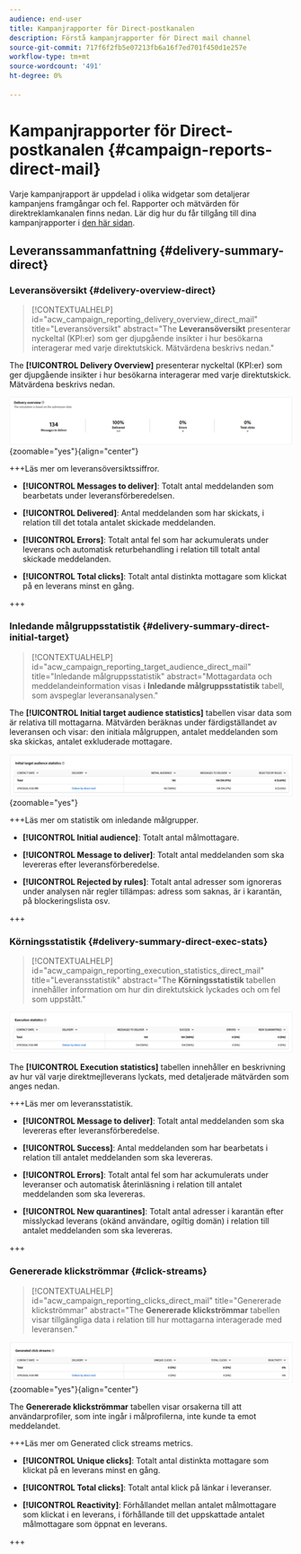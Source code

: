 ```yaml
---
audience: end-user
title: Kampanjrapporter för Direct-postkanalen
description: Förstå kampanjrapporter för Direct mail channel
source-git-commit: 717f6f2fb5e07213fb6a16f7ed701f450d1e257e
workflow-type: tm+mt
source-wordcount: '491'
ht-degree: 0%

---
```


# Kampanjrapporter för Direct-postkanalen {#campaign-reports-direct-mail}

Varje kampanjrapport är uppdelad i olika widgetar som detaljerar kampanjens framgångar och fel. Rapporter och mätvärden för direktreklamkanalen finns nedan. Lär dig hur du får tillgång till dina kampanjrapporter i [den här sidan](campaign-reports.md).

## Leveranssammanfattning {#delivery-summary-direct}

### Leveransöversikt {#delivery-overview-direct}

>[!CONTEXTUALHELP]
>id="acw_campaign_reporting_delivery_overview_direct_mail"
>title="Leveransöversikt"
>abstract="The **Leveransöversikt** presenterar nyckeltal (KPI:er) som ger djupgående insikter i hur besökarna interagerar med varje direktutskick. Mätvärdena beskrivs nedan."

The **[!UICONTROL Delivery Overview]** presenterar nyckeltal (KPI:er) som ger djupgående insikter i hur besökarna interagerar med varje direktutskick. Mätvärdena beskrivs nedan.

![](assets/direct-mail-campaign-overview.png){zoomable=&quot;yes&quot;}{align="center"}

+++Läs mer om leveransöversiktssiffror.

* **[!UICONTROL Messages to deliver]**: Totalt antal meddelanden som bearbetats under leveransförberedelsen.

* **[!UICONTROL Delivered]**: Antal meddelanden som har skickats, i relation till det totala antalet skickade meddelanden.

* **[!UICONTROL Errors]**: Totalt antal fel som har ackumulerats under leverans och automatisk returbehandling i relation till totalt antal skickade meddelanden.

* **[!UICONTROL Total clicks]**: Totalt antal distinkta mottagare som klickat på en leverans minst en gång.

+++

### Inledande målgruppsstatistik {#delivery-summary-direct-initial-target}

>[!CONTEXTUALHELP]
>id="acw_campaign_reporting_target_audience_direct_mail"
>title="Inledande målgruppsstatistik"
>abstract="Mottagardata och meddelandeinformation visas i **Inledande målgruppsstatistik** tabell, som avspeglar leveransanalysen."

The **[!UICONTROL Initial target audience statistics]** tabellen visar data som är relativa till mottagarna. Mätvärden beräknas under färdigställandet av leveransen och visar: den initiala målgruppen, antalet meddelanden som ska skickas, antalet exkluderade mottagare.

![](assets/direct-mail-campaign-target-audience.png){zoomable=&quot;yes&quot;}

+++Läs mer om statistik om inledande målgrupper.

* **[!UICONTROL Initial audience]**: Totalt antal målmottagare.

* **[!UICONTROL Message to deliver]**: Totalt antal meddelanden som ska levereras efter leveransförberedelse.

* **[!UICONTROL Rejected by rules]**: Totalt antal adresser som ignoreras under analysen när regler tillämpas: adress som saknas, är i karantän, på blockeringslista osv.

+++

### Körningsstatistik {#delivery-summary-direct-exec-stats}

>[!CONTEXTUALHELP]
>id="acw_campaign_reporting_execution_statistics_direct_mail"
>title="Leveransstatistik"
>abstract="The **Körningsstatistik** tabellen innehåller information om hur din direktutskick lyckades och om fel som uppstått."

![](assets/direct-mail-campaign-exec.png)

The **[!UICONTROL Execution statistics]** tabellen innehåller en beskrivning av hur väl varje direktmejlleverans lyckats, med detaljerade mätvärden som anges nedan.

+++Läs mer om leveransstatistik.

* **[!UICONTROL Message to deliver]**: Totalt antal meddelanden som ska levereras efter leveransförberedelse.

* **[!UICONTROL Success]**: Antal meddelanden som har bearbetats i relation till antalet meddelanden som ska levereras.

* **[!UICONTROL Errors]**: Totalt antal fel som har ackumulerats under leveranser och automatisk återinläsning i relation till antalet meddelanden som ska levereras.

* **[!UICONTROL New quarantines]**: Totalt antal adresser i karantän efter misslyckad leverans (okänd användare, ogiltig domän) i relation till antalet meddelanden som ska levereras.

+++

### Genererade klickströmmar {#click-streams}

>[!CONTEXTUALHELP]
>id="acw_campaign_reporting_clicks_direct_mail"
>title="Genererade klickströmmar"
>abstract="The **Genererade klickströmmar** tabellen visar tillgängliga data i relation till hur mottagarna interagerade med leveransen."

![](assets/direct-mail-campaign-clicks.png){zoomable=&quot;yes&quot;}{align="center"}

The **Genererade klickströmmar** tabellen visar orsakerna till att användarprofiler, som inte ingår i målprofilerna, inte kunde ta emot meddelandet.

+++Läs mer om Generated click streams metrics.

* **[!UICONTROL Unique clicks]**: Totalt antal distinkta mottagare som klickat på en leverans minst en gång.

* **[!UICONTROL Total clicks]**: Totalt antal klick på länkar i leveranser.

* **[!UICONTROL Reactivity]**: Förhållandet mellan antalet målmottagare som klickat i en leverans, i förhållande till det uppskattade antalet målmottagare som öppnat en leverans.

+++
